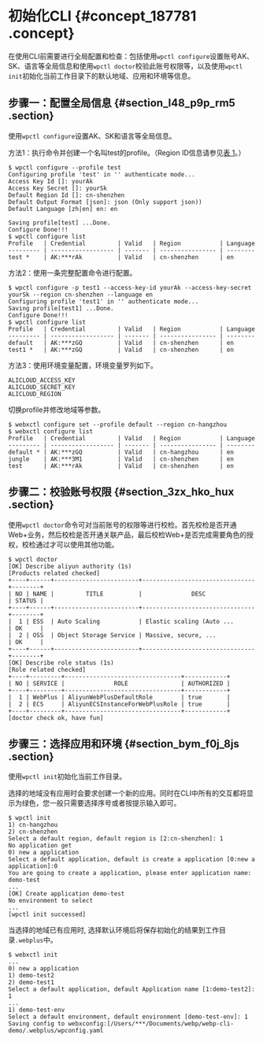 # 初始化CLI {#concept_187781 .concept}

在使用CLI前需要进行全局配置和检查：包括使用`wpctl configure`设置账号AK、SK、语言等全局信息和使用`wpctl doctor`校验此账号权限等，以及使用`wpctl init`初始化当前工作目录下的默认地域、应用和环境等信息。

## 步骤一：配置全局信息 {#section_l48_p9p_rm5 .section}

使用`wpctl configure`设置AK、SK和语言等全局信息。

方法1：执行命令并创建一个名叫test的profile。（Region ID信息请参见[表 1](../../../../cn.zh-CN/产品简介/支持地域.md#table_7hc_s2a_iq1)。）

``` {#codeblock_ash_t52_reu}
$ wpctl configure --profile test
Configuring profile 'test' in '' authenticate mode...
Access Key Id []: yourAk
Access Key Secret []: yourSk
Default Region Id []: cn-shenzhen                              
Default Output Format [json]: json (Only support json))
Default Language [zh|en] en: en

Saving profile[test] ...Done.
Configure Done!!!
$ wpctl configure list
Profile   | Credential         | Valid   | Region           | Language
--------- | ------------------ | ------- | ---------------- | --------
test *    | AK:***rAk          | Valid   | cn-shenzhen      | en
```

方法2：使用一条完整配置命令进行配置。

``` {#codeblock_e5a_0om_6m4}
$ wpctl configure -p test1 --access-key-id yourAk --access-key-secret yourSk --region cn-shenzhen --language en
Configuring profile 'test1' in '' authenticate mode...
Saving profile[test1] ...Done.
Configure Done!!!
$ wpctl configure list
Profile   | Credential         | Valid   | Region           | Language
--------- | ------------------ | ------- | ---------------- | --------
default   | AK:***zGQ          | Valid   | cn-shenzhen      | en
test1 *   | AK:***zGQ          | Valid   | cn-shenzhen      | en
```

方法3：使用环境变量配置，环境变量罗列如下。

``` {#codeblock_c3r_abt_vgl}
ALICLOUD_ACCESS_KEY
ALICLOUD_SECRET_KEY
ALICLOUD_REGION
```

切换profile并修改地域等参数。

``` {#codeblock_k7j_ow0_vb0}
$ webxctl configure set --profile default --region cn-hangzhou
$ webxctl configure list
Profile   | Credential         | Valid   | Region           | Language
--------- | ------------------ | ------- | ---------------- | --------
default * | AK:***zGQ          | Valid   | cn-hangzhou      | en
jungle    | AK:***3M1          | Valid   | cn-shenzhen      | en
test      | AK:***rAk          | Valid   | cn-shenzhen      | en
```

## 步骤二：校验账号权限 {#section_3zx_hko_hux .section}

使用`wpctl doctor`命令可对当前账号的权限等进行校检。首先校检是否开通Web+业务，然后校检是否开通关联产品，最后校检Web+是否完成需要角色的授权，校检通过才可以使用其他功能。

``` {#codeblock_jvo_f4k_kyq}
$ wpctl doctor
[OK] Describe aliyun authority (1s)
[Products related checked]
+----+------+------------------------+--------------------------------+--------+
| NO | NAME |         TITLE          |              DESC              | STATUS |
+----+------+------------------------+--------------------------------+--------+
|  1 | ESS  | Auto Scaling           | Elastic scaling (Auto ...      | OK     |
|  2 | OSS  | Object Storage Service | Massive, secure, ...           | OK     |
+----+------+------------------------+--------------------------------+--------+
[OK] Describe role status (1s)
[Role related checked]
+----+---------+---------------------------------+------------+
| NO | SERVICE |              ROLE               | AUTHORIZED |
+----+---------+---------------------------------+------------+
|  1 | WebPlus | AliyunWebPlusDefaultRole        | true       |
|  2 | ECS     | AliyunECSInstanceForWebPlusRole | true       |
+----+---------+---------------------------------+------------+
[doctor check ok, have fun]
```

## 步骤三：选择应用和环境 {#section_bym_f0j_8js .section}

使用`wpctl init`初始化当前工作目录。

选择的地域没有应用时会要求创建一个新的应用。同时在CLI中所有的交互都将显示为绿色，您一般只需要选择序号或者按提示输入即可。

``` {#codeblock_lmu_jr2_mot}
$ wpctl init
1) cn-hangzhou
2) cn-shenzhen
Select a default region, default region is [2:cn-shenzhen]: 1                          
No application get
0) new a application
Select a default application, default is create a application [0:new a application]:0
You are going to create a application, please enter application name: demo-test
...
[OK] Create application demo-test
No environment to select
...
[wpctl init successed]
```

当选择的地域已有应用时, 选择默认环境后将保存初始化的结果到工作目录`.webplus`中。

``` {#codeblock_c1q_o3r_f1q}
$ webxctl init
...
0) new a application
1) demo-test2
2) demo-test1
Select a default application, default Application name [1:demo-test2]: 1
...
1) demo-test-env
Select a default environment, default environment [demo-test-env]: 1
Saving config to webxconfig:[/Users/***/Documents/webp/webp-cli-demo/.webplus/wpconfig.yaml
```

